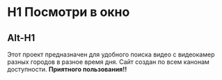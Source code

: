 # H1 Посмотри в окно
Alt-H1
------ 
Этот проект предназначен для удобного поиска видео с видеокамер разных городов в разное время дня. Сайт создан по всем канонам доступности. **Приятного пользования!!**